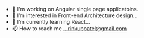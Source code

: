 - 🔭 I'm working on Angular single page applicatoins.
- 👀 I’m interested in Front-end Architecture design...
- 🌱 I’m currently learning React...
- 📫 How to reach me ...rinkuppatel@gmail.com

<!---
rinkuppatel/rinkuppatel is a ✨ special ✨ repository because its `README.md` (this file) appears on your GitHub profile.
You can click the Preview link to take a look at your changes.
--->
